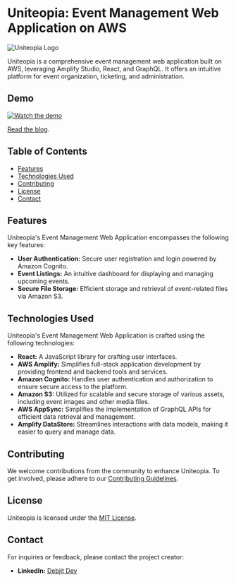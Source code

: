 # Uniteopia: Event Management Web Application on AWS

![Uniteopia Logo](https://www.uniteopia.com/static/media/logo.3979654da57205936267.png)

Uniteopia is a comprehensive event management web application built on AWS, leveraging Amplify Studio, React, and GraphQL. It offers an intuitive platform for event organization, ticketing, and administration.

## Demo

[![Watch the demo](https://img.youtube.com/vi/7wRXxm4Bxe0/0.jpg)](https://www.youtube.com/watch?v=7wRXxm4Bxe0)

[Read the blog](https://dev.to/debjit1122/building-uniteopia-an-event-management-web-app-with-amplify-studio-react-and-graphql-5659).

## Table of Contents

- [Features](#features)
- [Technologies Used](#technologies-used)
- [Contributing](#contributing)
- [License](#license)
- [Contact](#contact)

## Features

Uniteopia's Event Management Web Application encompasses the following key features:

- **User Authentication:** Secure user registration and login powered by Amazon Cognito.
- **Event Listings:** An intuitive dashboard for displaying and managing upcoming events.
- **Secure File Storage:** Efficient storage and retrieval of event-related files via Amazon S3.

## Technologies Used

Uniteopia's Event Management Web Application is crafted using the following technologies:

- **React:** A JavaScript library for crafting user interfaces.
- **AWS Amplify:** Simplifies full-stack application development by providing frontend and backend tools and services.
- **Amazon Cognito:** Handles user authentication and authorization to ensure secure access to the platform.
- **Amazon S3:** Utilized for scalable and secure storage of various assets, including event images and other media files.
- **AWS AppSync:** Simplifies the implementation of GraphQL APIs for efficient data retrieval and management.
- **Amplify DataStore:** Streamlines interactions with data models, making it easier to query and manage data.

## Contributing

We welcome contributions from the community to enhance Uniteopia. To get involved, please adhere to our [Contributing Guidelines](CONTRIBUTING.md).

## License

Uniteopia is licensed under the [MIT License](LICENSE).

## Contact

For inquiries or feedback, please contact the project creator:
- **LinkedIn:** [Debjit Dey](https://www.linkedin.com/in/debjitdey/)
